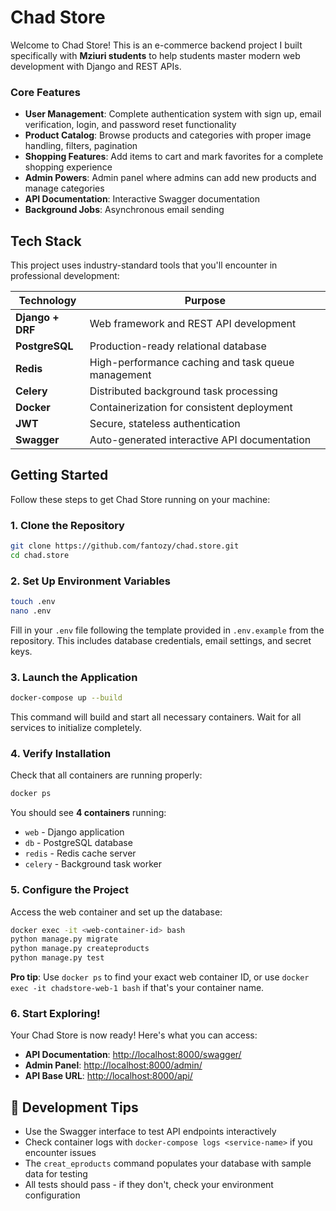 # Chad Store

Welcome to Chad Store! This is an e-commerce backend project I built specifically with **Mziuri students** to help students master modern web development with Django and REST APIs.

### Core Features
- **User Management**: Complete authentication system with sign up, email verification, login, and password reset functionality
- **Product Catalog**: Browse products and categories with proper image handling, filters, pagination  
- **Shopping Features**: Add items to cart and mark favorites for a complete shopping experience
- **Admin Powers**: Admin panel where admins can add new products and manage categories
- **API Documentation**: Interactive Swagger documentation 
- **Background Jobs**: Asynchronous email sending

## Tech Stack

This project uses industry-standard tools that you'll encounter in professional development:

| Technology | Purpose |
|------------|---------|
| **Django + DRF** | Web framework and REST API development |
| **PostgreSQL** | Production-ready relational database |
| **Redis** | High-performance caching and task queue management |
| **Celery** | Distributed background task processing |
| **Docker** | Containerization for consistent deployment |
| **JWT** | Secure, stateless authentication |
| **Swagger** | Auto-generated interactive API documentation |

## Getting Started

Follow these steps to get Chad Store running on your machine:

### 1. Clone the Repository
```bash
git clone https://github.com/fantozy/chad.store.git
cd chad.store
```

### 2. Set Up Environment Variables
```bash
touch .env
nano .env
```
Fill in your `.env` file following the template provided in `.env.example` from the repository. This includes database credentials, email settings, and secret keys.

### 3. Launch the Application
```bash
docker-compose up --build
```
This command will build and start all necessary containers. Wait for all services to initialize completely.

### 4. Verify Installation
Check that all containers are running properly:
```bash
docker ps
```
You should see **4 containers** running:
- `web` - Django application
- `db` - PostgreSQL database  
- `redis` - Redis cache server
- `celery` - Background task worker

### 5. Configure the Project
Access the web container and set up the database:
```bash
docker exec -it <web-container-id> bash
python manage.py migrate
python manage.py createproducts
python manage.py test
```

**Pro tip**: Use `docker ps` to find your exact web container ID, or use `docker exec -it chadstore-web-1 bash` if that's your container name.

### 6. Start Exploring!

Your Chad Store is now ready! Here's what you can access:

- **API Documentation**: [http://localhost:8000/swagger/](http://localhost:8000/swagger/)
- **Admin Panel**: [http://localhost:8000/admin/](http://localhost:8000/admin/)
- **API Base URL**: [http://localhost:8000/api/](http://localhost:8000/api/)

## 🔧 Development Tips

- Use the Swagger interface to test API endpoints interactively
- Check container logs with `docker-compose logs <service-name>` if you encounter issues
- The `creat_eproducts` command populates your database with sample data for testing
- All tests should pass - if they don't, check your environment configuration
